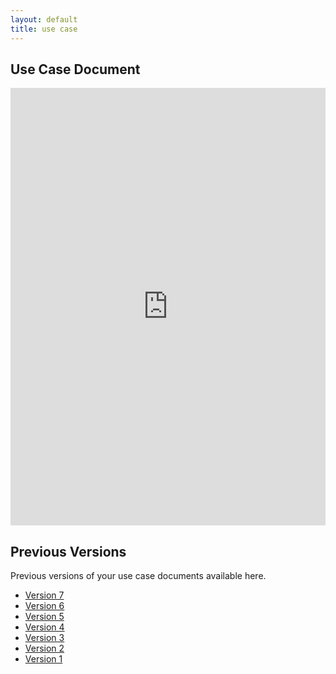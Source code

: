 ```yaml
---
layout: default
title: use case
---
```


## Use Case Document

<iframe src="https://docs.google.com/document/d/1vHC4HrI_eE_jUDeWUbQWWnuwBNDinjKf/edit?usp=sharing&ouid=100595184586638065545&rtpof=true&sd=true" style="width: 100%;height: 700px;border: none;"></iframe>

## Previous Versions

<p class="message-highlight">Previous versions of your use case documents available here.</p>

- [Version 7](files/V7_Journalism_UseCase.pdf)
- [Version 6](files/V6_Journalism_UseCase.pdf)
- [Version 5](files/V5_Journalism_UseCase.pdf)
- [Version 4](files/OE9_Journalism_UseCase.pdf)
- [Version 3](files/OE8_Journalism_UseCase.pdf)
- [Version 2](files/OE5_Journalism_UseCase.pdf)
- [Version 1](files/OE4_Journalism_UseCase.pdf)
